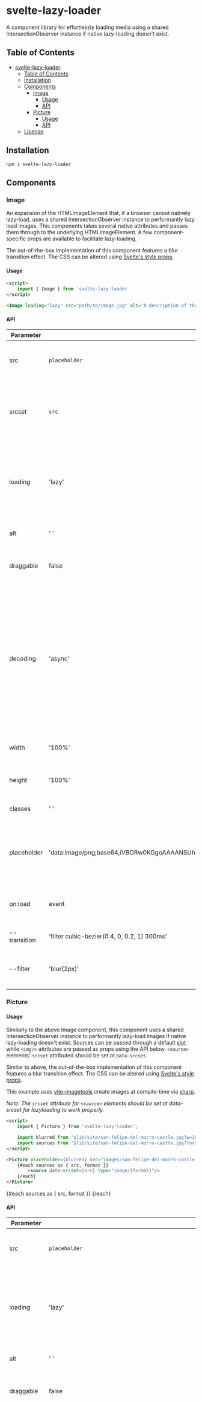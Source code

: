 # svelte-lazy-loader

A component library for effortlessly loading media using a shared IntersectionObserver instance if native lazy-loading doesn't exist.

## Table of Contents
- [svelte-lazy-loader](#svelte-lazy-loader)
  - [Table of Contents](#table-of-contents)
  - [Installation](#installation)
  - [Components](#components)
    - [Image](#image)
      - [Usage](#usage)
      - [API](#api)
    - [Picture](#picture)
      - [Usage](#usage-1)
      - [API](#api-1)
  - [License](#license)

## Installation

```shell
npm i svelte-lazy-loader
```

## Components

### Image

An expansion of the HTMLImageElement that, if a browser cannot natively lazy-load, uses a shared IntersectionObserver instance to performantly lazy load images. This components takes several native attributes and passes them through to the underlying HTMLImageElement. A few component-specific props are available to facilitate lazy-loading.

The out-of-the-box implementation of this component features a blur transition effect. The CSS can be altered using [Svelte's style props](https://svelte.dev/docs#template-syntax-component-directives---style-props).

#### Usage

```html
<script>
	import { Image } from 'svelte-lazy-loader
</script>

<Image loading="lazy" src="path/to/image.jpg" alt="A description of the image" />
```

#### API

| Parameter | Default | Description |
| -------- | ------- | ----------- |
| src | `placeholder` | [Defined as usual](https://developer.mozilla.org/en-US/docs/Web/API/HTMLImageElement/src). The path to the image. Defaults to the `{placeholder}` prop. |
| srcset | `src` | [Defined as usual](https://developer.mozilla.org/en-US/docs/Web/API/HTMLImageElement/srcset). If passed, defines which images should be presented. Defaults to the `src` prop, which defaults to the `placeholder` prop. |
| loading | 'lazy' | [Defined as usual](https://developer.mozilla.org/en-US/docs/Web/API/HTMLImageElement/loading). If `lazy`, lazy-load image through native browser functionality if it exists or through IntersectionObserver if it doesn't. If `eager`, image is loaded immediately. |
| alt | ' ' | [Defined as usual](https://developer.mozilla.org/en-US/docs/Web/API/HTMLImageElement/alt). A description of the image. |
| draggable | false | [Defined as usual](https://developer.mozilla.org/en-US/docs/Web/HTML/Global_attributes/draggable). If `false`, the element can not be dragged. If `true`, the element can be dragged. |
| decoding | 'async' | [Defined as usual](https://developer.mozilla.org/en-US/docs/Web/API/HTMLImageElement/decoding). If `async`, decode the image asynchronously to reduce delay in presenting other content. If `sync`, decode the image synchronously for atomic presentation with other content. If `default`, default mode, which indicates no preference for the decoding mode. The browser decides what is best for the user. |
| width | '100%' | [Defined as usual](https://developer.mozilla.org/en-US/docs/Web/API/HTMLImageElement/width). An integer value indicating the width of the image. |
| height | '100%' | [Defined as usual](https://developer.mozilla.org/en-US/docs/Web/API/HTMLImageElement/height). An integer value indicating the height of the image. |
| classes | ' ' | Additional classes to be added to the `<img>` element. |
| placeholder | 'data:image/png;base64,iVBORw0KGgoAAAANSUhEUgAAAAEAAAABCAYAAAAfFcSJAAAADUlEQVR42mP8+fOvJAAI7AMKHxaZiQAAAABJRU5ErkJggg==' | If `loading='lazy'`, this value is the placeholder until the image is loaded. Accepts strings, including paths or base64 images such as the default. |
| on:load | event | [Defined as usual](https://developer.mozilla.org/en-US/docs/Web/API/GlobalEventHandlers/onload). An event forwarded from the `<img/>` element when the image is loaded. |
| --transition | 'filter cubic-bezier(0.4, 0, 0.2, 1) 300ms' | The CSS transition that occurs on image load. |
| --filter | 'blur(2px)' | The filter to apply to the image when unloaded. Transitions out when image is loaded. |

### Picture

#### Usage

Similarly to the above Image component, this component uses a shared IntersectionObserver instance to performantly lazy-load images if native lazy-loading doesn't exist. Sources can be passed through a default [slot](https://svelte.dev/tutorial/slots) while `<img/>` attributes are passed as props using the API below. `<source>` elements' `srcset` attributed should be set at `data-srcset`.

Similar to above, the out-of-the-box implementation of this component features a blur transition effect. The CSS can be altered using [Svelte's style props](https://svelte.dev/docs#template-syntax-component-directives---style-props).

This example uses [vite-imagetools](https://www.npmjs.com/package/vite-imagetools) create images at compile-time via [sharp](https://sharp.pixelplumbing.com/).

*Note: The `srcset` attribute for `<source>` elements should be set at data-srcset for lazyloading to work properly.*

```html
<script>
	import { Picture } from 'svelte-lazy-loader';

	import blurred from '$lib/site/san-felipe-del-morro-castle.jpg?w=100&jpg&blur=10'
	import sources from '$lib/site/san-felipe-del-morro-castle.jpg?format=webp;avif;jpg&metadata'
</script>

<Picture placeholder={blurred} src="images/san-felipe-del-morro-castle.jpg" alt="A few tourists walk up the lawn to the side of the old stone San Felipe del Morro Castle in San Juan, Puerto Rico">
	{#each sources as { src, format }}
		<source data-srcset={src} type="image/{format}"/>
	{/each}
</Picture>
```

<Picture placeholder={blurred} src="images/san-felipe-del-morro-castle.jpg" alt="A few tourists walk up the lawn to the side of the old stone San Felipe del Morro Castle in San Juan, Puerto Rico">
	{#each sources as { src, format }}
		<source data-srcset={src} type="image/{format}"/>
	{/each}
</Picture>

#### API

| Parameter | Default | Description |
| -------- | ------- | ----------- |
| src | `placeholder` | [Defined as usual](https://developer.mozilla.org/en-US/docs/Web/API/HTMLImageElement/src). The path to the image. Defaults to the `{placeholder}` prop. |
| loading | 'lazy' | [Defined as usual](https://developer.mozilla.org/en-US/docs/Web/API/HTMLImageElement/loading). If `lazy`, lazy-load image through native browser functionality if it exists or through IntersectionObserver if it doesn't. If `eager`, image is loaded immediately. |
| alt | ' ' | [Defined as usual](https://developer.mozilla.org/en-US/docs/Web/API/HTMLImageElement/alt). A description of the image. |
| draggable | false | [Defined as usual](https://developer.mozilla.org/en-US/docs/Web/HTML/Global_attributes/draggable). If `false`, the element can not be dragged. If `true`, the element can be dragged. |
| decoding | 'async' | [Defined as usual](https://developer.mozilla.org/en-US/docs/Web/API/HTMLImageElement/decoding). If `async`, decode the image asynchronously to reduce delay in presenting other content. If `sync`, decode the image synchronously for atomic presentation with other content. If `default`, default mode, which indicates no preference for the decoding mode. The browser decides what is best for the user. |
| width | '100%' | [Defined as usual](https://developer.mozilla.org/en-US/docs/Web/API/HTMLImageElement/width). An integer value indicating the width of the image. |
| height | '100%' | [Defined as usual](https://developer.mozilla.org/en-US/docs/Web/API/HTMLImageElement/height). An integer value indicating the height of the image. |
| classes | ' ' | Additional classes to be added to the `<picture>` element. |
| placeholder | 'data:image/png;base64,iVBORw0KGgoAAAANSUhEUgAAAAEAAAABCAYAAAAfFcSJAAAADUlEQVR42mP8+fOvJAAI7AMKHxaZiQAAAABJRU5ErkJggg==' | If `loading='lazy'`, this value is the placeholder until the image is loaded. Accepts strings, including paths or base64 images such as the default. |
| on:load | event | [Defined as usual](https://developer.mozilla.org/en-US/docs/Web/API/GlobalEventHandlers/onload). An event forwarded from the `<img/>` element inside the `<picture>` element when the image is loaded. |
| --transition | 'filter cubic-bezier(0.4, 0, 0.2, 1) 300ms' | The CSS transition that occurs on image load. |
| --filter | 'blur(2px)' | The filter to apply to the image when unloaded. Transitions out when image is loaded. |

## License

[MIT](https://github.com/sawyerclick/svelte-lazy-loader/blob/master/LICENSE)
